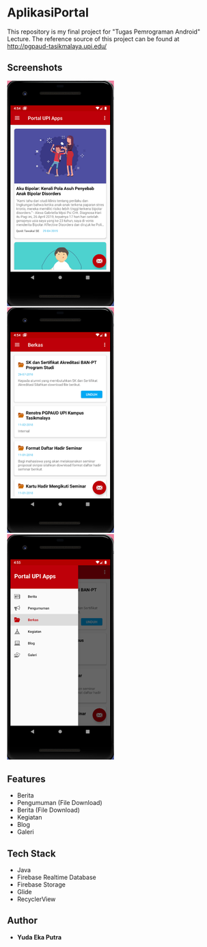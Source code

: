 # AplikasiPortal
This repository is my final project for "Tugas Pemrograman Android" Lecture. The reference source of this project can be found at http://pgpaud-tasikmalaya.upi.edu/


## Screenshots
<img src="https://github.com/Yeputra/AplikasiPortal/blob/master/screenshot/Screen%20Shot%202019-08-12%20at%2016.54.47.png" width="250"> &nbsp; 
<img src="https://github.com/Yeputra/AplikasiPortal/blob/master/screenshot/Screen%20Shot%202019-08-12%20at%2016.55.00.png" width="250">  &nbsp; 
<img src="https://github.com/Yeputra/AplikasiPortal/blob/master/screenshot/Screen%20Shot%202019-08-12%20at%2016.55.34.png" width="250">

## Features
* Berita
* Pengumuman (File Download)
* Berita (File Download)
* Kegiatan
* Blog
* Galeri

## Tech Stack
* Java
* Firebase Realtime Database
* Firebase Storage
* Glide
* RecyclerView

## Author
* **Yuda Eka Putra**

